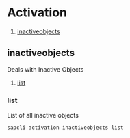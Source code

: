 # Activation

1. [inactiveobjects](#inactiveobjects)

## inactiveobjects

Deals with Inactive Objects

1. [list](#list)

### list

List of all inactive objects

```bash
sapcli activation inactiveobjects list
```
